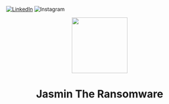 [![LinkedIn][linkedin-shield]][linkedin-url] <img alt="Instagram" src="https://img.shields.io/badge/<siddhantgour>%20-%23E4405F.svg?&style=for-the-badge&logo=Instagram&logoColor=white"/>
<p align="center">
  <img src="https://github.com/codesiddhant/jasmin-ransomware/blob/master/logo.jpg" width="150"/>
</a></p>
<h1 align="center">Jasmin The Ransomware</h1>



<!-- MARKDOWN LINKS & IMAGES -->
<!-- https://www.markdownguide.org/basic-syntax/#reference-style-links -->
[linkedin-shield]: https://img.shields.io/badge/-LinkedIn-black.svg?style=for-the-badge&logo=linkedin&colorB=555
[linkedin-url]: https://linkedin.com/in/siddhantgour

[product-screenshot]: images/screenshot.png